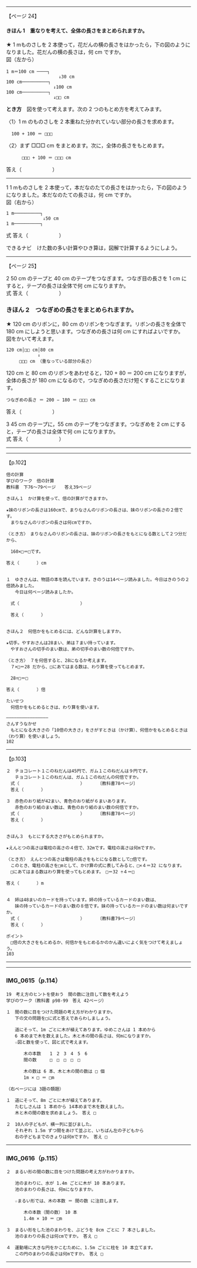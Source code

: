 

---

【ページ 24】

#### きほん 1　重なりを考えて、全体の長さをまとめられますか。

★ 1 mものさしを 2 本使って，花だんの横の長さをはかったら，下の図のようになりました。花だんの横の長さは，何 cm ですか。  
図（左から）
```
1 m＝100 cm ────┐
                    ↓30 cm
100 cm──────────┐
                  ↓100 cm
100 cm──────────┐
                  ↓□□ cm
```

**とき方**　図を使って考えます。次の 2 つのもとめ方を考えてみます。

〈1〉1 m のものさしを 2 本重ねた分かれていない部分の長さを求めます。
```
  100 + 100 ＝ □□□
```
〈2〉まず □□□ cm をまとめます。次に，全体の長さをもとめます。
```
      □□□ + 100 ＝ □□□ cm
```
答え（　　　　　　）

---

1 1 mものさしを 2 本使って，本だなのたての長さをはかったら，下の図のようになりました。本だなのたての長さは，何 cm ですか。  
図（右から）
```
1 m──────────┐
              ↓50 cm
1 m──────────┐
```
式   答え（　　　　　　）

できるナビ　けた数の多い計算やひき算は，図解で計算するようにしよう。

---

【ページ 25】

2 50 cm のテープと 40 cm のテープをつなぎます。つなぎ目の長さを 1 cm にすると，テープの長さは全体で何 cm になりますか。  
式   答え（　　　　　　）

### きほん 2　つなぎめの長さをまとめられますか。

★ 120 cm のリボンに，80 cm のリボンをつなぎます。リボンの長さを全体で 180 cm にしようと思います。つなぎめの長さは何 cm にすればよいですか。  
図をかいて考えます。
```
120 cm│□□ cm│80 cm
            ↓
     □□□ cm （重なっている部分の長さ）
```
120 cm と 80 cm のリボンをあわせると，120 + 80 ＝ 200 cm になりますが，全体の長さが 180 cm になるので，つなぎめの長さだけ短くすることになります。
```
つなぎめの長さ ＝ 200 − 180 ＝ □□□ cm
```
答え（　　　　　　）

3 45 cm のテープに，55 cm のテープをつなぎます。つなぎめを 2 cm にすると，テープの長さは全体で何 cm になりますか。  
式   答え（　　　　　　）

---























---

【p.102】

```
倍の計算
学びのワーク　倍の計算
教科書　下76〜79ページ　　答え39ページ

きほん１　かけ算を使って、倍の計算ができますか。

★妹のリボンの長さは160cmで、まりなさんのリボンの長さは、妹のリボンの長さの２倍です。
　まりなさんのリボンの長さは何cmですか。

〈とき方〉　まりなさんのリボンの長さは、妹のリボンの長さをもとになる数として２つ分だから、

　160×□＝□です。

答え（　　　　）cm


１　ゆきさんは、物語の本を読んでいます。きのうは14ページ読みました。今日はきのうの２倍読みました。
　　今日は何ページ読みましたか。

　式（　　　　　　　　　　　　　　）

　答え（　　　　）


きほん２　何倍かをもとめるには、どんな計算をしますか。

★切手。やすおさんは28まい、弟は７まい持っています。
　やすおさんの切手のまい数は、弟の切手のまい数の何倍ですか。

〈とき方〉　７を何倍すると、28になるか考えます。
　７×□＝28 だから、□にあてはまる数は、わり算を使ってもとめます。

　28÷□＝□

答え（　　　　）倍

たいせつ
　何倍かをもとめるときは、わり算を使います。

――――――――――――――――
さんすうなかせ
　もとになる大きさの「10倍の大きさ」をさがすときは（かけ算）、何倍かをもとめるときは（わり算）を使いましょう。
102
```

---

【p.103】

```
２　チョコレート１このねだんは45円で、ガム１このねだんは９円です。
　　チョコレート１このねだんは、ガム１このねだんの何倍ですか。
　式（　　　　　　　　　　　　　　）　　　　〔教科書78ページ〕
　答え（　　　　）

３　赤色のおり紙が42まい、青色のおり紙が６まいあります。
　　赤色のおり紙のまい数は、青色のおり紙のまい数の何倍ですか。
　式（　　　　　　　　　　　　　　）　　　　〔教科書78ページ〕
　答え（　　　　）


きほん３　もとにする大きさがもとめられますか。

★えんとつの高さは電柱の高さの４倍で、32mです。電柱の高さは何mですか。

〈とき方〉　えんとつの高さは電柱の高さをもとになる数として□倍です。
　このとき、電柱の高さを□mとして、かけ算の式に表してみると、□×４＝32 になります。
　□にあてはまる数はわり算を使ってもとめます。　□＝32 ÷４＝□

答え（　　　　）m


４　姉は48まいのカードを持っています。姉の持っているカードのまい数は、
　　妹の持っているカードのまい数の８倍です。妹の持っているカードのまい数は何まいですか。
　式（　　　　　　　　　　　　　　）　　　　〔教科書79ページ〕
　答え（　　　　）

ポイント
　□倍の大きさをもとめるか、何倍かをもとめるかのかん違いによく気をつけて考えましょう。
103
```

---












---

### IMG_0615（p.114）

```
19　考え方のヒントを使おう　間の数に注目して数を考えよう
学びのワーク（教科書 p98‑99　答え 42ページ）

１　間の数に目をつけた問題の考え方がわかりますか。  
　　下の文の問題を□に式と答えであらわしましょう。

　　道にそって、1m ごとに木が植えてあります。ゆめこさんは 1 本めから
　　6 本めまで木を数えました。木と木の間の長さは、何mになりますか。  
　　☆図と数を使って、図と式で考えます。

　　　　木の本数　　1　2　3　4　5　6  
　　　　間の数　　　□　□　□　□　□

　　　　木の数は 6 本、木と木の間の数は □ 個  
　　　　1m × □ ＝ □m

（右ページには 3題の類題）

１　道にそって、8m ごとに木が植えてあります。  
　　たむしさんは 1 本めから 14本めまで木を数えました。  
　　木と木の間の数を求めましょう。　答え □

２　10人の子どもが、横一列に並びました。  
　　それぞれ 1.5m ずつ間をあけて並ぶと、いちばん左の子どもから
　　右の子どもまでのきょりは何mですか。　答え □
```

---

### IMG_0616（p.115）

```
２　まるい形の間の数に目をつけた問題の考え方がわかりますか。

　　池のまわりに、水が 1.4m ごとに木が 10 本あります。  
　　池のまわりの長さは、何mになりますか。

　　☆まるい形では、木の本数 ＝ 間の数 に注目します。

　　　　木の本数（間の数）　10 本  
　　　　1.4m × 10 ＝ □m

３　まるい形をした池のまわりを、ぶどうを 8cm ごとに 7 本さしました。  
　　池のまわりの長さは何cmですか。　答え □

４　運動場に大きな円をかこむために、1.5m ごとに柱を 10 本立てます。  
　　この円のまわりの長さは何mですか。　答え □
```

---
